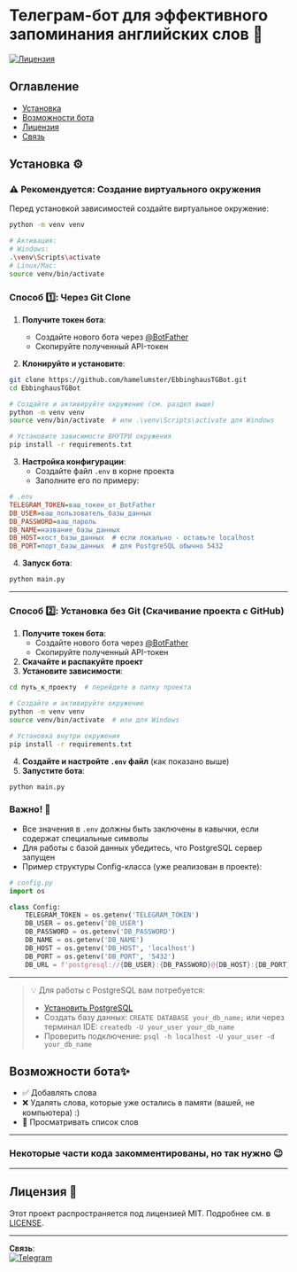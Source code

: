 # Телеграм-бот для эффективного запоминания английских слов 🚀

[![Лицензия](https://img.shields.io/badge/license-MIT-blue)](LICENSE)

## Оглавление
- [Установка](#установка-)
- [Возможности бота](#возможности-✨)
- [Лицензия](#лицензия-)
- [Связь](#связь-)

## Установка ⚙️

### ⚠️ Рекомендуется: Создание виртуального окружения
Перед установкой зависимостей создайте виртуальное окружение:
```bash
python -m venv venv

# Активация:
# Windows:
.\venv\Scripts\activate
# Linux/Mac:
source venv/bin/activate
```
### Способ 1️⃣: Через Git Clone
1. **Получите токен бота**:
   - Создайте нового бота через [@BotFather](https://t.me/BotFather)
   - Скопируйте полученный API-токен

2. **Клонируйте и установите**:
```bash
git clone https://github.com/hamelumster/EbbinghausTGBot.git
cd EbbinghausTGBot

# Создайте и активируйте окружение (см. раздел выше)
python -m venv venv
source venv/bin/activate  # или .\venv\Scripts\activate для Windows

# Установите зависимости ВНУТРИ окружения
pip install -r requirements.txt
```

3. **Настройка конфигурации**:
   - Создайте файл `.env` в корне проекта
   - Заполните его по примеру:
```ini
# .env
TELEGRAM_TOKEN=ваш_токен_от_BotFather
DB_USER=ваш_пользователь_базы_данных
DB_PASSWORD=ваш_пароль
DB_NAME=название_базы_данных
DB_HOST=хост_базы_данных  # если локально - оставьте localhost
DB_PORT=порт_базы_данных  # для PostgreSQL обычно 5432
```

4. **Запуск бота**:
```bash
python main.py
```
---

### Способ 2️⃣: Установка без Git (Скачивание проекта с GitHub)
1. **Получите токен бота**:
   - Создайте нового бота через [@BotFather](https://t.me/BotFather)
   - Скопируйте полученный API-токен
2. **Скачайте и распакуйте проект** 
3. **Установите зависимости**:
```bash
cd путь_к_проекту  # перейдите в папку проекта

# Создайте и активируйте окружение
python -m venv venv
source venv/bin/activate  # или для Windows

# Установка внутри окружения
pip install -r requirements.txt
```
4. **Создайте и настройте `.env` файл** (как показано выше)
5. **Запустите бота**:
```bash
python main.py
```

### Важно! 🔔
- Все значения в `.env` должны быть заключены в кавычки, если содержат специальные символы
- Для работы с базой данных убедитесь, что PostgreSQL сервер запущен
- Пример структуры Config-класса (уже реализован в проекте):
```python
# config.py
import os

class Config:
    TELEGRAM_TOKEN = os.getenv('TELEGRAM_TOKEN')
    DB_USER = os.getenv('DB_USER')
    DB_PASSWORD = os.getenv('DB_PASSWORD')
    DB_NAME = os.getenv('DB_NAME')
    DB_HOST = os.getenv('DB_HOST', 'localhost')
    DB_PORT = os.getenv('DB_PORT', '5432')
    DB_URL = f'postgresql://{DB_USER}:{DB_PASSWORD}@{DB_HOST}:{DB_PORT}/{DB_NAME}'
```

---

> 💡 Для работы с PostgreSQL вам потребуется:
> - [Установить PostgreSQL](https://www.postgresql.org/download/)
> - Создать базу данных: `CREATE DATABASE your_db_name;` или через терминал IDE: `createdb -U your_user your_db_name`
> - Проверить подключение: `psql -h localhost -U your_user -d your_db_name`


## Возможности бота✨
- ✅ Добавлять слова
- ❌ Удалять слова, которые уже остались в памяти (вашей, не компьютера) :)
- 📖 Просматривать список слов 

---
### Некоторые части кода закомментированы, но так нужно 😉
---

## Лицензия 📄
Этот проект распространяется под лицензией MIT. Подробнее см. в [LICENSE](LICENSE).

---

**Связь**:  
[![Telegram](https://img.shields.io/badge/Telegram-@nkerios-blue)](https://t.me/nkerios)
